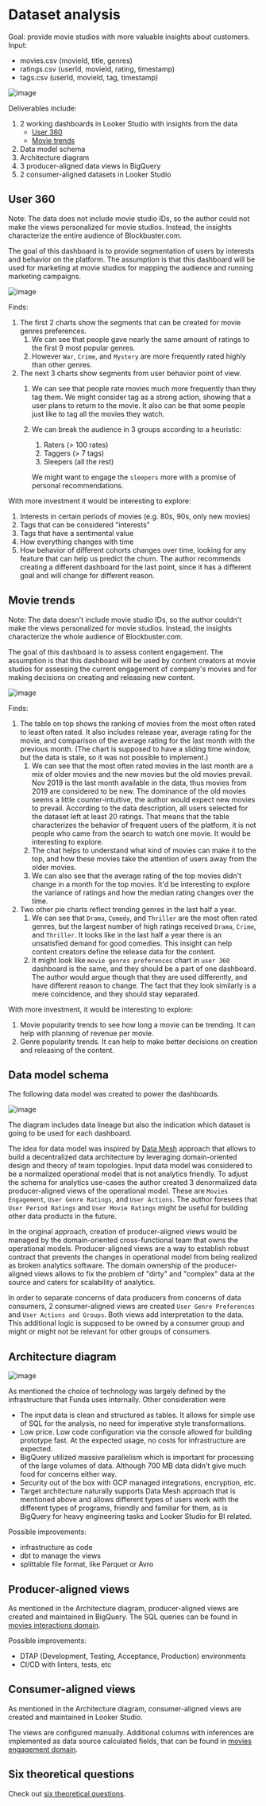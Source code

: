 # Dataset analysis
Goal: provide movie studios with more valuable insights about customers.
Input:
* movies.csv (movieId, title, genres)
* ratings.csv (userId, movieId, rating, timestamp)
* tags.csv (userId, movieId, tag, timestamp)

![image](assets/initial_data_example.png)

Deliverables include:
1. 2 working dashboards in Looker Studio with insights from the data
   * [User 360](https://lookerstudio.google.com/reporting/51d46585-3db0-40e8-9944-ffdef7ca9648)
   * [Movie trends](https://lookerstudio.google.com/reporting/7147c651-7cf7-4da5-ac74-a508d8d4f951)
2. Data model schema
3. Architecture diagram 
4. 3 producer-aligned data views in BigQuery
5. 2 consumer-aligned datasets in Looker Studio

## User 360
Note: The data does not include movie studio IDs, so the author could not make the views personalized for movie studios. 
Instead, the insights characterize the entire audience of Blockbuster.com.

The goal of this dashboard is to provide segmentation of users by interests and behavior on the platform.
The assumption is that this dashboard will be used for marketing at movie studios for mapping the audience
and running marketing campaigns.

![image](assets/user_360.png)

Finds:
1. The first 2 charts show the segments that can be created for movie genres preferences.
   1. We can see that people gave nearly the same amount of ratings to the first 9 most popular genres.
   2. However `War`, `Crime`, and `Mystery` are more frequently rated highly than other genres.
2. The next 3 charts show segments from user behavior point of view.
   1. We can see that people rate movies much more frequently than they tag them. We might consider tag as a strong 
   action, showing that a user plans to return to the movie. It also can be that some people just like to tag
   all the movies they watch.
   2. We can break the audience in 3 groups according to a heuristic:
      1. Raters (> 100 rates)
      2. Taggers (> 7 tags)
      3. Sleepers (all the rest)
   
      We might want to engage the `sleepers` more with a promise of personal recommendations.

With more investment it would be interesting to explore:
1. Interests in certain periods of movies (e.g. 80s, 90s, only new movies)
2. Tags that can be considered "interests"
3. Tags that have a sentimental value
4. How everything changes with time
5. How behavior of different cohorts changes over time, looking for any feature that can help us predict the churn.
The author recommends creating a different dashboard for the last point, since it has a different goal and will change
for different reason.

## Movie trends
Note: The data doesn't include movie studio IDs, so the author couldn't make the views personalized for movie studios. 
Instead, the insights characterize the whole audience of Blockbuster.com.

The goal of this dashboard is to assess content engagement. The assumption is that this dashboard will be used by 
content creators at movie studios for assessing the current engagement of company's movies and for making 
decisions on creating and releasing new content.

![image](assets/movie_trends.png)

Finds:
1. The table on top shows the ranking of movies from the most often rated to least often rated.
   It also includes release year, average rating for the movie, and comparison of the average 
   rating for the last month with the previous month. (The chart is supposed to have a sliding time window,
   but the data is stale, so it was not possible to implement.)
   1. We can see that the most often rated movies in the last month are a mix of older movies and the new movies
   but the old movies prevail. Nov 2019 is the last month available in the data, thus movies from 2019 are considered 
   to be new. The dominance of the old movies seems a little counter-intuitive, the author would expect new 
   movies to prevail. According to the data description, all users selected for the dataset left at least 20 ratings. 
   That means that the table characterizes the behavior of frequent users of the platform, it is not people who 
   came from the search to watch one movie. It would be interesting to explore.
   2. The chat helps to understand what kind of movies can make it to the top, and how these movies take the attention
   of users away from the older movies.
   3. We can also see that the average rating of the top movies didn't change in a month for the top movies. It'd be
   interesting to explore the variance of ratings and how the median rating changes over the time.
2. Two other pie charts reflect trending genres in the last half a year. 
   1. We can see that `Drama`, `Comedy`, and `Thriller` are the most often rated genres, but the largest number 
   of high ratings received `Drama`, `Crime`, and `Thriller`. It looks like in the last half a year there is an 
   unsatisfied demand for good comedies. This insight can help content creators define the release data for the
   content.
   2. It might look like `movie genres preferences` chart in `user 360` dashboard is the same, 
   and they should be a part of one dashboard. The author would argue though that they are used differently, and 
   have different reason to change. The fact that they look similarly is a mere coincidence, and they should 
   stay separated.

With more investment, it would be interesting to explore:
1. Movie popularity trends to see how long a movie can be trending. It can help with planning of revenue per movie.
2. Genre popularity trends. It can help to make better decisions on creation and releasing of the content.

## Data model schema
The following data model was created to power the dashboards.

![image](assets/data_model.png)

The diagram includes data lineage but also the indication which dataset is going to be used for each dashboard.

The idea for data model was inspired by [Data Mesh](https://www.datamesh-architecture.com/) approach that allows
to build a decentralized data architecture by leveraging domain-oriented design and theory of team topologies. 
Input data model was considered to be a normalized operational model that is not analytics friendly. 
To adjust the schema for analytics use-cases the author created 3 denormalized data producer-aligned views 
of the operational model. These are `Movies Engagement`, `User Genre Ratings`, and `User Actions`. 
The author foresees that `User Period Ratings` and `User Movie Ratings` might be useful for building 
other data products in the future.

In the original approach, creation of producer-aligned views would be managed by the domain-oriented cross-functional
team that owns the operational models. Producer-aligned views are a way to establish robust contract that prevents 
the changes in operational model from being realized as broken analytics software. The domain ownership of 
the producer-aligned views allows to fix the problem of "dirty" and "complex" data at the source and 
caters for scalability of analytics.

In order to separate concerns of data producers from concerns of data consumers, 2 consumer-aligned views are created
`User Genre Preferences` and `User Actions and Groups`. Both views add interpretation to the data. This additional logic
is supposed to be owned by a consumer group and might or might not be relevant for other groups of consumers.

## Architecture diagram

![image](assets/architecture_diagram.png)

As mentioned the choice of technology was largely defined by the infrastructure that Funda uses internally.
Other consideration were
* The input data is clean and structured as tables. It allows for simple use of SQL for the analysis, no need 
for imperative style transformations.
* Low price. Low code configuration via the console allowed for building prototype fast. At the expected usage, no costs
for infrastructure are expected.
* BigQuery utilized massive parallelism which is important for processing of the large volumes of data.
Although 700 MB data didn't give much food for concerns either way.
* Security out of the box with GCP managed integrations, encryption, etc.
* Target architecture naturally supports Data Mesh approach that is mentioned above and allows different types
of users work with the different types of programs, friendly and familiar for them, as is BigQuery for heavy engineering
tasks and Looker Studio for BI related.

Possible improvements:
* infrastructure as code
* dbt to manage the views
* splittable file format, like Parquet or Avro

## Producer-aligned views

As mentioned in the Architecture diagram, producer-aligned views are created and maintained in BigQuery.
The SQL queries can be found in [movies interactions domain](movies_interactions_domain).

Possible improvements:
* DTAP (Development, Testing, Acceptance, Production) environments
* CI/CD with linters, tests, etc

## Consumer-aligned views
As mentioned in the Architecture diagram, consumer-aligned views are created and maintained in Looker Studio.

The views are configured manually. Additional columns with inferences are implemented as data source calculated fields, 
that can be found in [movies engagement domain](movies_engagement_domain).

## Six theoretical questions
Check out [six theoretical questions](QUESTIONS_README.md).
